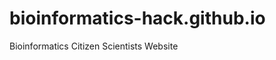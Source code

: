 bioinformatics-hack.github.io
=============================

Bioinformatics Citizen Scientists Website
